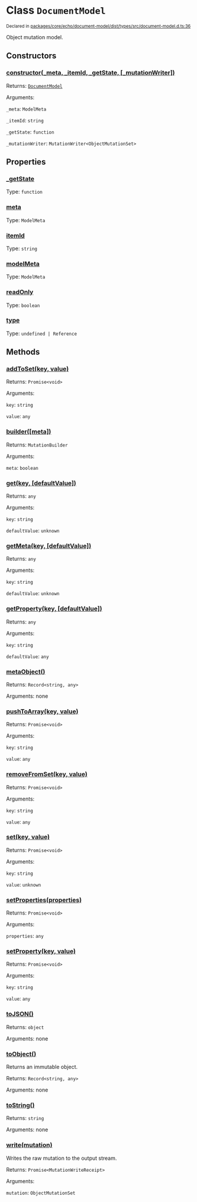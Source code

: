 # Class `DocumentModel`
<sub>Declared in [packages/core/echo/document-model/dist/types/src/document-model.d.ts:36]()</sub>


Object mutation model.

## Constructors
### [constructor(_meta, _itemId, _getState, \[_mutationWriter\])]()




Returns: <code>[DocumentModel](/api/@dxos/client/classes/DocumentModel)</code>

Arguments: 

`_meta`: <code>ModelMeta</code>

`_itemId`: <code>string</code>

`_getState`: <code>function</code>

`_mutationWriter`: <code>MutationWriter&lt;ObjectMutationSet&gt;</code>



## Properties
### [_getState]()
Type: <code>function</code>



### [meta]()
Type: <code>ModelMeta</code>



### [itemId]()
Type: <code>string</code>



### [modelMeta]()
Type: <code>ModelMeta</code>



### [readOnly]()
Type: <code>boolean</code>



### [type]()
Type: <code>undefined | Reference</code>




## Methods
### [addToSet(key, value)]()




Returns: <code>Promise&lt;void&gt;</code>

Arguments: 

`key`: <code>string</code>

`value`: <code>any</code>


### [builder(\[meta\])]()




Returns: <code>MutationBuilder</code>

Arguments: 

`meta`: <code>boolean</code>


### [get(key, \[defaultValue\])]()




Returns: <code>any</code>

Arguments: 

`key`: <code>string</code>

`defaultValue`: <code>unknown</code>


### [getMeta(key, \[defaultValue\])]()




Returns: <code>any</code>

Arguments: 

`key`: <code>string</code>

`defaultValue`: <code>unknown</code>


### [getProperty(key, \[defaultValue\])]()




Returns: <code>any</code>

Arguments: 

`key`: <code>string</code>

`defaultValue`: <code>any</code>


### [metaObject()]()




Returns: <code>Record&lt;string, any&gt;</code>

Arguments: none




### [pushToArray(key, value)]()




Returns: <code>Promise&lt;void&gt;</code>

Arguments: 

`key`: <code>string</code>

`value`: <code>any</code>


### [removeFromSet(key, value)]()




Returns: <code>Promise&lt;void&gt;</code>

Arguments: 

`key`: <code>string</code>

`value`: <code>any</code>


### [set(key, value)]()




Returns: <code>Promise&lt;void&gt;</code>

Arguments: 

`key`: <code>string</code>

`value`: <code>unknown</code>


### [setProperties(properties)]()




Returns: <code>Promise&lt;void&gt;</code>

Arguments: 

`properties`: <code>any</code>


### [setProperty(key, value)]()




Returns: <code>Promise&lt;void&gt;</code>

Arguments: 

`key`: <code>string</code>

`value`: <code>any</code>


### [toJSON()]()




Returns: <code>object</code>

Arguments: none




### [toObject()]()


Returns an immutable object.

Returns: <code>Record&lt;string, any&gt;</code>

Arguments: none




### [toString()]()




Returns: <code>string</code>

Arguments: none




### [write(mutation)]()


Writes the raw mutation to the output stream.

Returns: <code>Promise&lt;MutationWriteReceipt&gt;</code>

Arguments: 

`mutation`: <code>ObjectMutationSet</code>



